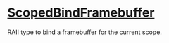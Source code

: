 # [ScopedBindFramebuffer](ScopedBindFramebuffer.hpp)

RAII type to bind a framebuffer for the current scope.